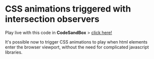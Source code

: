 # CSS animations triggered with intersection observers

Play live with this code in **CodeSandBox** > [click here!](https://codesandbox.io/s/github/davidvandenbor/scalable-css-grids-and-columns-without-media-queries)

It's possible now to trigger CSS animations to play when html elements enter the browser viewport, without the need for complicated javascript libraries.
